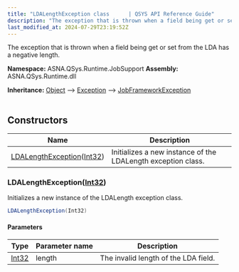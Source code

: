 ```yaml
---
title: "LDALengthException class      | QSYS API Reference Guide"
description: "The exception that is thrown when a field being get or set from the LDA has a negative length. "
last_modified_at: 2024-07-29T23:19:52Z
---
```


The exception that is thrown when a field being get or set from the LDA has a negative length.

**Namespace:** ASNA.QSys.Runtime.JobSupport
**Assembly:** ASNA.QSys.Runtime.dll

**Inheritance:** [Object](https://docs.microsoft.com/en-us/dotnet/api/system.object) --> [Exception](https://docs.microsoft.com/en-us/dotnet/api/system.exception) --> [JobFrameworkException](/reference/runtime/qsys-runtime-job-support/job-framework-exception.html)
<br>
<br>

## Constructors

| Name | Description |
| --- | --- |
| [LDALengthException](#ldalengthexceptionint32)([Int32](https://docs.microsoft.com/en-us/dotnet/api/system.int32)) | Initializes a new instance of the LDALength exception class.

### LDALengthException([Int32](https://docs.microsoft.com/en-us/dotnet/api/system.int32))

Initializes a new instance of the LDALength exception class.

```cs
LDALengthException(Int32)
```

#### Parameters

| Type | Parameter name | Description
| --- | --- | ---
| [Int32](https://docs.microsoft.com/en-us/dotnet/api/system.int32) | length | The invalid length of the LDA field.
